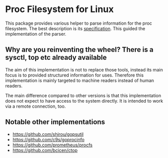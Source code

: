 # Proc Filesystem for Linux

This package provides various helper to parse information for the proc filesystem. The best description is its [specification](https://www.kernel.org/doc/Documentation/filesystems/proc.txt). This guided the implementation of the parser.

## Why are you reinventing the wheel? There is a sysctl, top etc already available

The aim of this implementation is not to replace those tools, instead its main focus is to provided structured information for uses. Therefore this implementation is mainly targeted to machine readers instead of human readers.

The main difference compared to other versions is that this implementation does not expect to have access to the system directly. It is intended to work via a remote connection, too.

## Notable other implementations

- https://github.com/shirou/gopsutil
- https://github.com/c9s/goprocinfo
- https://github.com/prometheus/procfs
- https://github.com/bcicen/ctop
